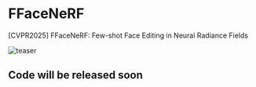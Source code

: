 # FFaceNeRF
[CVPR2025] FFaceNeRF: Few-shot Face Editing in Neural Radiance Fields

![teaser](https://github.com/user-attachments/assets/b51980f8-29ae-46ec-a572-6700ae0462ae)

## Code will be released soon
